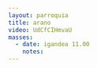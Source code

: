 ```yaml
---
layout: parroquia
title: arano
video: UdCfCIHmvaU
masses:
  - date: igandea 11.00
    notes:
---
```


